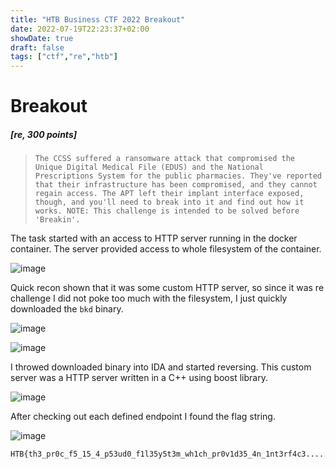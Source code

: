 ```yaml
---
title: "HTB Business CTF 2022 Breakout"
date: 2022-07-19T22:23:37+02:00
showDate: true
draft: false
tags: ["ctf","re","htb"]
---
```


Breakout
============
##### [re, 300 points]

> ```The CCSS suffered a ransomware attack that compromised the Unique Digital Medical File (EDUS) and the National Prescriptions System for the public pharmacies. They've reported that their infrastructure has been compromised, and they cannot regain access. The APT left their implant interface exposed, though, and you'll need to break into it and find out how it works. NOTE: This challenge is intended to be solved before 'Breakin'.```

The task started with an access to HTTP server running in the docker container. The server provided access to whole filesystem of the container.

![image](/images/posts/breakout-1.png)

Quick recon shown that it was some custom HTTP server, so since it was re challenge I did not poke too much with the filesystem, I just quickly downloaded the `bkd` binary.

![image](/images/posts/breakout-2.png)

![image](/images/posts/breakout-3.png)

I throwed downloaded binary into IDA and started reversing. This custom server was a HTTP server written in a C++ using boost library.

![image](/images/posts/breakout-4.png)

After checking out each defined endpoint I found the flag string.

![image](/images/posts/breakout-5.png)

```
HTB{th3_pr0c_f5_15_4_p53ud0_f1l35y5t3m_wh1ch_pr0v1d35_4n_1nt3rf4c3.....}
```
